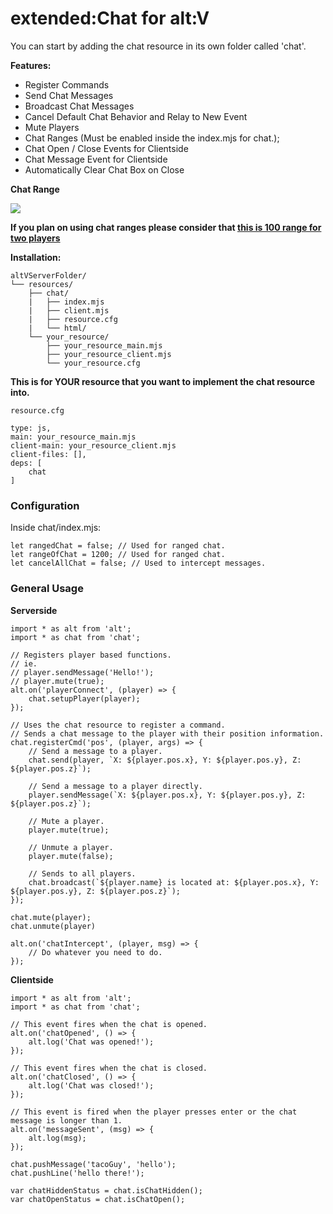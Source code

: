 # extended:Chat for alt:V

You can start by adding the chat resource in its own folder called 'chat'.

**Features:**

* Register Commands
* Send Chat Messages
* Broadcast Chat Messages
* Cancel Default Chat Behavior and Relay to New Event
* Mute Players
* Chat Ranges (Must be enabled inside the index.mjs for chat.);
* Chat Open / Close Events for Clientside
* Chat Message Event for Clientside
* Automatically Clear Chat Box on Close

**Chat Range**

![](https://i.imgur.com/uu74ct0.png)

**If you plan on using chat ranges please consider that [this is 100 range for two players](https://i.imgur.com/agmEMtY.jpg)**

**Installation:**

```
altVServerFolder/
└── resources/
    ├── chat/
    |   ├── index.mjs
    |   ├── client.mjs
    |   ├── resource.cfg
    |   └── html/
    └── your_resource/
        ├── your_resource_main.mjs
        ├── your_resource_client.mjs
        └── your_resource.cfg
```

**This is for YOUR resource that you want to implement the chat resource into.**

`resource.cfg`
```
type: js,
main: your_resource_main.mjs
client-main: your_resource_client.mjs
client-files: [],
deps: [
    chat
]
```

### Configuration
Inside chat/index.mjs:
```
let rangedChat = false; // Used for ranged chat.
let rangeOfChat = 1200; // Used for ranged chat.
let cancelAllChat = false; // Used to intercept messages.
```

### General Usage
**Serverside**
```
import * as alt from 'alt';
import * as chat from 'chat';

// Registers player based functions.
// ie.
// player.sendMessage('Hello!');
// player.mute(true);
alt.on('playerConnect', (player) => {
    chat.setupPlayer(player);
});

// Uses the chat resource to register a command.
// Sends a chat message to the player with their position information.
chat.registerCmd('pos', (player, args) => {
    // Send a message to a player.
    chat.send(player, `X: ${player.pos.x}, Y: ${player.pos.y}, Z: ${player.pos.z}`);
    
    // Send a message to a player directly.
    player.sendMessage(`X: ${player.pos.x}, Y: ${player.pos.y}, Z: ${player.pos.z}`);
    
    // Mute a player.
    player.mute(true);

    // Unmute a player.
    player.mute(false);
    
    // Sends to all players.
    chat.broadcast(`${player.name} is located at: ${player.pos.x}, Y: ${player.pos.y}, Z: ${player.pos.z}`);
});

chat.mute(player);
chat.unmute(player)

alt.on('chatIntercept', (player, msg) => {
    // Do whatever you need to do.
});
```

**Clientside**
```
import * as alt from 'alt';
import * as chat from 'chat';

// This event fires when the chat is opened.
alt.on('chatOpened', () => {
    alt.log('Chat was opened!');
});

// This event fires when the chat is closed.
alt.on('chatClosed', () => {
    alt.log('Chat was closed!');
});

// This event is fired when the player presses enter or the chat message is longer than 1.
alt.on('messageSent', (msg) => {
    alt.log(msg);
});

chat.pushMessage('tacoGuy', 'hello');
chat.pushLine('hello there!');

var chatHiddenStatus = chat.isChatHidden();
var chatOpenStatus = chat.isChatOpen();
```


